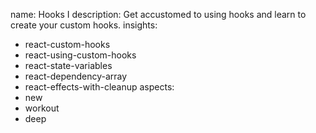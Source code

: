 name: Hooks I
description: Get accustomed to using hooks and learn to create your custom hooks.
insights:
  - react-custom-hooks
  - react-using-custom-hooks
  - react-state-variables
  - react-dependency-array
  - react-effects-with-cleanup
aspects:
  - new
  - workout
  - deep
 
